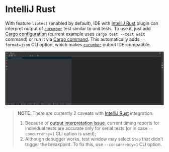 IntelliJ Rust
=============

With feature `libtest` (enabled by default), IDE with [IntelliJ Rust] plugin can interpret output of [`cucumber`] test similar to unit tests. To use it, just add [Cargo configuration] (current example uses `cargo test --test wait` command) or run it via [Cargo command]. This automatically adds `--format=json` CLI option, which makes [`cucumber`] output IDE-compatible.

![record](../rec/intellij.gif)

> __NOTE__: There are currently 2 caveats with [IntelliJ Rust] integration:
> 
> 1. Because of [output interpretation issue], current timing reports for individual tests are accurate only for serial tests (or in case `--concurrency=1` CLI option is used);
> 2. Although debugger works, test window may select `Step` that didn't trigger the breakpoint. To fix this, use `--concurrency=1` CLI option.




[`cucumber`]: https://docs.rs/cucumber
[output interpretation issue]: https://github.com/intellij-rust/intellij-rust/issues/9041
[Cargo command]: https://plugins.jetbrains.com/plugin/8182-rust/docs/cargo-command-configuration.html
[Cargo configuration]: https://plugins.jetbrains.com/plugin/8182-rust/docs/rust-testing.html
[IntelliJ Rust]: https://www.jetbrains.com/rust/
